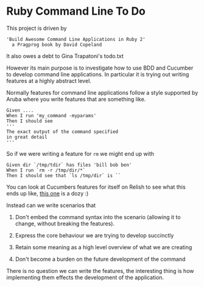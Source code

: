 # Ruby Command Line To Do

This project is driven by

    'Build Awesome Command Line Applications in Ruby 2'
      a Pragprog book by David Copeland

It also owes a debt to Gina Trapatoni's todo.txt

However its main purpose is to investigate how to use BDD and Cucumber to
develop command line applications. In particular it is trying out writing
features at a highly abstract level.

Normally features for command line applications follow a style supported by
Aruba where you write features that are something like.

    Given ....
    When I run 'my_command -myparams'
    Then I should see
    '''
    The exact output of the command specified
    in great detail
    '''

So if we were writing a feature for `rm` we might end up with

    Given dir `/tmp/tdir` has files 'bill bob ben'
    When I run `rm -r /tmp/dir/*`
    Then I should see that `ls /tmp/dir` is ``

You can look at Cucumbers features for itself on Relish to see what this ends
up like, [this one][1] is a dozy :)

Instead can we write scenarios that

1. Don't embed the command syntax into the scenario (allowing it to change,
   without breaking the features).

2. Express the core behaviour we are trying to develop succinctly

3. Retain some meaning as a high level overview of what we are creating

4. Don't become a burden on the future development of the command

There is no question we can write the features, the interesting thing is how
implementing them effects the development of the application.

[1]: https://www.relishapp.com/cucumber/cucumber/docs/background

